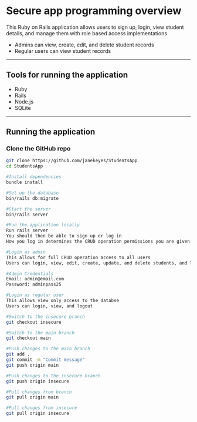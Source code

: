 # Secure app programming overview
This Ruby on Rails application allows users to sign up, login, view student details, and manage them with role based access implementations
- Admins can view, create, edit, and delete student records
- Regular users can view student records

---

## Tools for running the application
- Ruby
- Rails
- Node.js
- SQLite

---
## Running the application

### Clone the GitHub repo
```bash
git clone https://github.com/janekeyes/StudentsApp
cd StudentsApp

#Install dependencies
bundle install

#Set up the database
bin/rails db:migrate

#Start the server
bin/rails server

#Run the application locally
Run rails server
You should then be able to sign up or log in
How you log in determines the CRUD operation permissions you are given

#Login as admin
This allows for full CRUD operation access to all users
Users can login, view, edit, create, update, and delete students, and logout

#Admin Credentials
Email: admin@email.com
Password: adminpass25

#Login as regular user
This allows view only access to the databse
Users can login, view, and logout

#Switch to the insecure branch
git checkout insecure

#Switch to the main branch
git checkout main

#Push changes to the main branch
git add .
git commit -m "Commit message"
git push origin main 

#Push changes to the insecure branch
git push origin insecure

#Pull changes from branch
git pull origin main 

#Pull changes from insecure
git pull origin insecure 